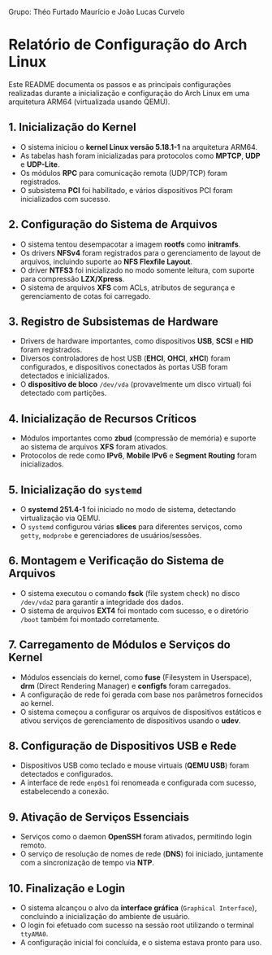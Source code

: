 Grupo: Théo Furtado Maurício e João Lucas Curvelo


# Relatório de Configuração do Arch Linux

Este README documenta os passos e as principais configurações realizadas durante a inicialização e configuração do Arch Linux em uma arquitetura ARM64 (virtualizada usando QEMU).

## 1. Inicialização do Kernel
- O sistema iniciou o **kernel Linux versão 5.18.1-1** na arquitetura ARM64.
- As tabelas hash foram inicializadas para protocolos como **MPTCP**, **UDP** e **UDP-Lite**.
- Os módulos **RPC** para comunicação remota (UDP/TCP) foram registrados.
- O subsistema **PCI** foi habilitado, e vários dispositivos PCI foram inicializados com sucesso.

## 2. Configuração do Sistema de Arquivos
- O sistema tentou desempacotar a imagem **rootfs** como **initramfs**.
- Os drivers **NFSv4** foram registrados para o gerenciamento de layout de arquivos, incluindo suporte ao **NFS Flexfile Layout**.
- O driver **NTFS3** foi inicializado no modo somente leitura, com suporte para compressão **LZX/Xpress**.
- O sistema de arquivos **XFS** com ACLs, atributos de segurança e gerenciamento de cotas foi carregado.

## 3. Registro de Subsistemas de Hardware
- Drivers de hardware importantes, como dispositivos **USB**, **SCSI** e **HID** foram registrados.
- Diversos controladores de host USB (**EHCI**, **OHCI**, **xHCI**) foram configurados, e dispositivos conectados às portas USB foram detectados e inicializados.
- O **dispositivo de bloco** `/dev/vda` (provavelmente um disco virtual) foi detectado com partições.

## 4. Inicialização de Recursos Críticos
- Módulos importantes como **zbud** (compressão de memória) e suporte ao sistema de arquivos **XFS** foram ativados.
- Protocolos de rede como **IPv6**, **Mobile IPv6** e **Segment Routing** foram inicializados.

## 5. Inicialização do `systemd`
- O **systemd 251.4-1** foi iniciado no modo de sistema, detectando virtualização via QEMU.
- O `systemd` configurou várias **slices** para diferentes serviços, como `getty`, `modprobe` e gerenciadores de usuários/sessões.

## 6. Montagem e Verificação do Sistema de Arquivos
- O sistema executou o comando **fsck** (file system check) no disco `/dev/vda2` para garantir a integridade dos dados.
- O sistema de arquivos **EXT4** foi montado com sucesso, e o diretório `/boot` também foi montado corretamente.

## 7. Carregamento de Módulos e Serviços do Kernel
- Módulos essenciais do kernel, como **fuse** (Filesystem in Userspace), **drm** (Direct Rendering Manager) e **configfs** foram carregados.
- A configuração de rede foi gerada com base nos parâmetros fornecidos ao kernel.
- O sistema começou a configurar os arquivos de dispositivos estáticos e ativou serviços de gerenciamento de dispositivos usando o **udev**.

## 8. Configuração de Dispositivos USB e Rede
- Dispositivos USB como teclado e mouse virtuais (**QEMU USB**) foram detectados e configurados.
- A interface de rede `enp0s1` foi renomeada e configurada com sucesso, estabelecendo a conexão.

## 9. Ativação de Serviços Essenciais
- Serviços como o daemon **OpenSSH** foram ativados, permitindo login remoto.
- O serviço de resolução de nomes de rede (**DNS**) foi iniciado, juntamente com a sincronização de tempo via **NTP**.

## 10. Finalização e Login
- O sistema alcançou o alvo da **interface gráfica** (`Graphical Interface`), concluindo a inicialização do ambiente de usuário.
- O login foi efetuado com sucesso na sessão root utilizando o terminal `ttyAMA0`.
- A configuração inicial foi concluída, e o sistema estava pronto para uso.
